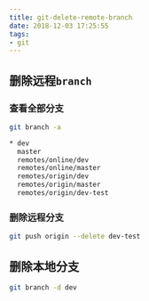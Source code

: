 ```yaml
---
title: git-delete-remote-branch
date: 2018-12-03 17:25:55
tags:
- git
---
```




## 删除远程`branch`

### 查看全部分支

```bash
git branch -a

* dev
  master
  remotes/online/dev
  remotes/online/master
  remotes/origin/dev
  remotes/origin/master
  remotes/origin/dev-test
```

### 删除远程分支
```bash
git push origin --delete dev-test
```

## 删除本地分支

```bash
git branch -d dev
```
